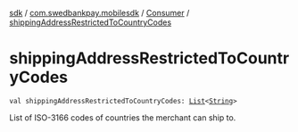 [sdk](../../index.md) / [com.swedbankpay.mobilesdk](../index.md) / [Consumer](index.md) / [shippingAddressRestrictedToCountryCodes](./shipping-address-restricted-to-country-codes.md)

# shippingAddressRestrictedToCountryCodes

`val shippingAddressRestrictedToCountryCodes: `[`List`](https://kotlinlang.org/api/latest/jvm/stdlib/kotlin.collections/-list/index.html)`<`[`String`](https://kotlinlang.org/api/latest/jvm/stdlib/kotlin/-string/index.html)`>`

List of ISO-3166 codes of countries the merchant can ship to.

